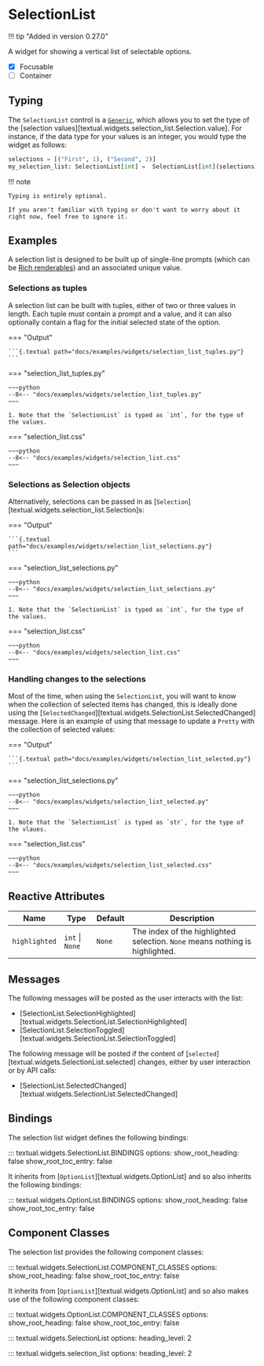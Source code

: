 # SelectionList

!!! tip "Added in version 0.27.0"

A widget for showing a vertical list of selectable options.

- [x] Focusable
- [ ] Container

## Typing

The `SelectionList` control is a
[`Generic`](https://docs.python.org/3/library/typing.html#typing.Generic),
which allows you to set the type of the
[selection values][textual.widgets.selection_list.Selection.value]. For instance, if
the data type for your values is an integer, you would type the widget as
follows:

```python
selections = [("First", 1), ("Second", 2)]
my_selection_list: SelectionList[int] =  SelectionList[int](selections)
```

!!! note

    Typing is entirely optional.

    If you aren't familiar with typing or don't want to worry about it right now, feel free to ignore it.

## Examples

A selection list is designed to be built up of single-line prompts (which
can be [Rich renderables](/guide/widgets/#rich-renderables)) and an
associated unique value.

### Selections as tuples

A selection list can be built with tuples, either of two or three values in
length. Each tuple must contain a prompt and a value, and it can also
optionally contain a flag for the initial selected state of the option.

=== "Output"

    ```{.textual path="docs/examples/widgets/selection_list_tuples.py"}
    ```

=== "selection_list_tuples.py"

    ~~~python
    --8<-- "docs/examples/widgets/selection_list_tuples.py"
    ~~~

    1. Note that the `SelectionList` is typed as `int`, for the type of the values.

=== "selection_list.css"

    ~~~python
    --8<-- "docs/examples/widgets/selection_list.css"
    ~~~

### Selections as Selection objects

Alternatively, selections can be passed in as
[`Selection`][textual.widgets.selection_list.Selection]s:

=== "Output"

    ```{.textual path="docs/examples/widgets/selection_list_selections.py"}
    ```

=== "selection_list_selections.py"

    ~~~python
    --8<-- "docs/examples/widgets/selection_list_selections.py"
    ~~~

    1. Note that the `SelectionList` is typed as `int`, for the type of the values.

=== "selection_list.css"

    ~~~python
    --8<-- "docs/examples/widgets/selection_list.css"
    ~~~

### Handling changes to the selections

Most of the time, when using the `SelectionList`, you will want to know when
the collection of selected items has changed, this is ideally done using the
[`SelectedChanged`][textual.widgets.SelectionList.SelectedChanged] message.
Here is an example of using that message to update a `Pretty` with the
collection of selected values:

=== "Output"

    ```{.textual path="docs/examples/widgets/selection_list_selected.py"}
    ```

=== "selection_list_selections.py"

    ~~~python
    --8<-- "docs/examples/widgets/selection_list_selected.py"
    ~~~

    1. Note that the `SelectionList` is typed as `str`, for the type of the vlaues.

=== "selection_list.css"

    ~~~python
    --8<-- "docs/examples/widgets/selection_list_selected.css"
    ~~~

## Reactive Attributes

| Name          | Type            | Default | Description                                                                  |
|---------------|-----------------|---------|------------------------------------------------------------------------------|
| `highlighted` | `int` \| `None` | `None`  | The index of the highlighted selection. `None` means nothing is highlighted. |

## Messages

The following messages will be posted as the user interacts with the list:

- [SelectionList.SelectionHighlighted][textual.widgets.SelectionList.SelectionHighlighted]
- [SelectionList.SelectionToggled][textual.widgets.SelectionList.SelectionToggled]

The following message will be posted if the content of
[`selected`][textual.widgets.SelectionList.selected] changes, either by user
interaction or by API calls:

- [SelectionList.SelectedChanged][textual.widgets.SelectionList.SelectedChanged]

## Bindings

The selection list widget defines the following bindings:

::: textual.widgets.SelectionList.BINDINGS
    options:
      show_root_heading: false
      show_root_toc_entry: false

It inherits from [`OptionList`][textual.widgets.OptionList]
and so also inherits the following bindings:

::: textual.widgets.OptionList.BINDINGS
    options:
      show_root_heading: false
      show_root_toc_entry: false

## Component Classes

The selection list provides the following component classes:

::: textual.widgets.SelectionList.COMPONENT_CLASSES
    options:
      show_root_heading: false
      show_root_toc_entry: false

It inherits from [`OptionList`][textual.widgets.OptionList] and so also
makes use of the following component classes:

::: textual.widgets.OptionList.COMPONENT_CLASSES
    options:
      show_root_heading: false
      show_root_toc_entry: false

::: textual.widgets.SelectionList
    options:
      heading_level: 2

::: textual.widgets.selection_list
    options:
      heading_level: 2
